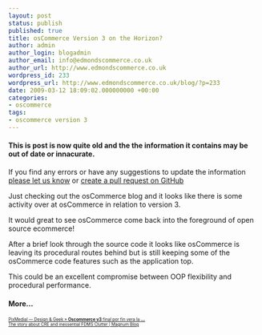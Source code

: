 ```yaml
---
layout: post
status: publish
published: true
title: osCommerce Version 3 on the Horizon?
author: admin
author_login: blogadmin
author_email: info@edmondscommerce.co.uk
author_url: http://www.edmondscommerce.co.uk
wordpress_id: 233
wordpress_url: http://www.edmondscommerce.co.uk/blog/?p=233
date: 2009-03-12 18:09:02.000000000 +00:00
categories:
- oscommerce
tags:
- oscommerce version 3
---
```

<div class="oldpost"><h4>This is post is now quite old and the the information it contains may be out of date or innacurate.</h4>
<p>
If you find any errors or have any suggestions to update the information <a href="http://edmondscommerce.github.io/contact-us/index.html">please let us know</a>
or <a href="https://github.com/edmondscommerce/edmondscommerce.github.io">create a pull request on GitHub</a>
</p>
</div>
Just checking out the osCommerce blog and it looks like there is some activity over at osCommerce in relation to version 3.

It would great to see osCommerce come back into the foreground of open source ecommerce!

After a brief look through the source code it looks like osCommerce is leaving its procedural routes behind but is still keeping some of the osCommerce code features such as the application top.

This could be an excellent compromise between OOP flexibility and procedural performance.<h4>More...</h4>
			<div style="font-size: .6em;"><a href="http://www.pixmedial.net/blog/oscommerce-v3-final-por-fin-vera-la-luz-en-febrero" rel="nofollow">PixMedial — Design &amp; Geek » <b>Oscommerce v3</b> final por fin vera la <b>...</b></a><br><a href="http://oshelpers.com/magnum-blog/2009/03/12/the-story-about-cre-and-inessential-fdms-clutter/" rel="nofollow">The story about CRE and inessential FDMS Clutter | Magnum Blog</a><br></div>

